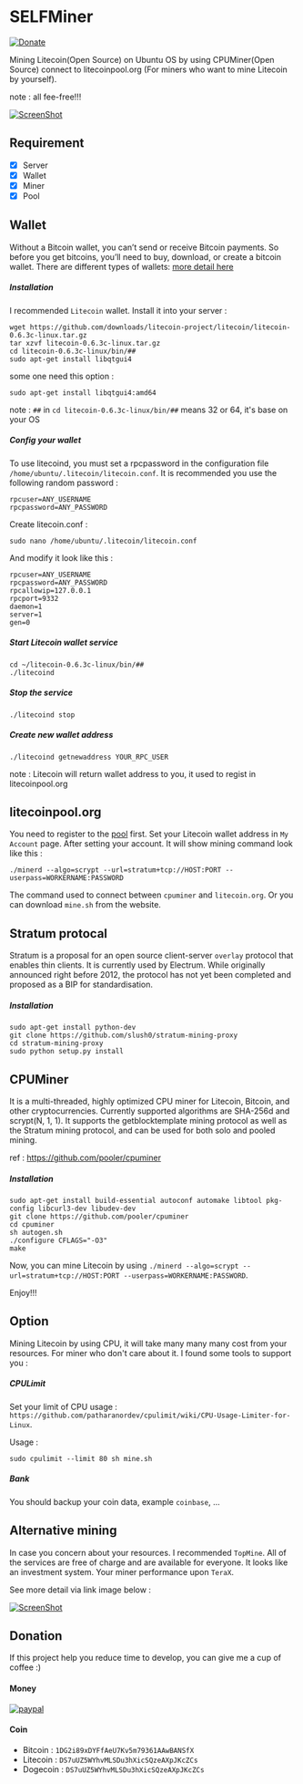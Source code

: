 # SELFMiner
[![Donate](https://img.shields.io/badge/Donate-PayPal-green.svg)](https://www.paypal.com/cgi-bin/webscr?cmd=_s-xclick&hosted_button_id=A8YE92K9QM7NA)

Mining Litecoin(Open Source) on Ubuntu OS by using CPUMiner(Open Source) connect to litecoinpool.org (For miners who want to mine Litecoin by yourself).

note : all fee-free!!!

[![ScreenShot](https://i.ytimg.com/vi/Um63OQz3bjo/hqdefault.jpg)](https://youtu.be/Gc2en3nHxA4)

## Requirement

- [x] Server
- [x] Wallet 
- [x] Miner
- [x] Pool

## Wallet

Without a Bitcoin wallet, you can’t send or receive Bitcoin payments. So before you get bitcoins, you’ll need to buy, download, or create a bitcoin wallet. There are different types of wallets: [more detail here](https://www.weusecoins.com/en/find-the-best-bitcoin-wallet/)

##### Installation

I recommended `Litecoin` wallet. Install it into your server :

```
wget https://github.com/downloads/litecoin-project/litecoin/litecoin-0.6.3c-linux.tar.gz
tar xzvf litecoin-0.6.3c-linux.tar.gz
cd litecoin-0.6.3c-linux/bin/##
sudo apt-get install libqtgui4
```

some one need this option :

```
sudo apt-get install libqtgui4:amd64
```

note : `##` in `cd litecoin-0.6.3c-linux/bin/##` means 32 or 64, it's base on your OS

##### Config your wallet

To use litecoind, you must set a rpcpassword in the configuration file `/home/ubuntu/.litecoin/litecoin.conf`. It is recommended you use the following random password :

```
rpcuser=ANY_USERNAME
rpcpassword=ANY_PASSWORD
```

Create litecoin.conf :

```
sudo nano /home/ubuntu/.litecoin/litecoin.conf
```

And modify it look like this :

```
rpcuser=ANY_USERNAME
rpcpassword=ANY_PASSWORD
rpcallowip=127.0.0.1
rpcport=9332
daemon=1
server=1
gen=0
```

##### Start Litecoin wallet service

```
cd ~/litecoin-0.6.3c-linux/bin/##
./litecoind
```

##### Stop the service

```
./litecoind stop
```

##### Create new wallet address

```
./litecoind getnewaddress YOUR_RPC_USER
```

note : Litecoin will return wallet address to you, it used to regist in litecoinpool.org

## litecoinpool.org

You need to register to the [pool](www.litecoinpool.org) first.
Set your Litecoin wallet address in `My Account` page.
After setting your account. It will show mining command look like this :

```
./minerd --algo=scrypt --url=stratum+tcp://HOST:PORT --userpass=WORKERNAME:PASSWORD
```

The command used to connect between `cpuminer` and `litecoin.org`.
Or you can download `mine.sh` from the website.

## Stratum protocal

Stratum is a proposal for an open source client-server `overlay` protocol that enables thin clients. It is currently used by Electrum. While originally announced right before 2012, the protocol has not yet been completed and proposed as a BIP for standardisation.

##### Installation

```
sudo apt-get install python-dev
git clone https://github.com/slush0/stratum-mining-proxy
cd stratum-mining-proxy
sudo python setup.py install
```

## CPUMiner

It is a multi-threaded, highly optimized CPU miner for Litecoin, Bitcoin, and other cryptocurrencies. Currently supported algorithms are SHA-256d and scrypt(N, 1, 1). It supports the getblocktemplate mining protocol as well as the Stratum mining protocol, and can be used for both solo and pooled mining.

ref : https://github.com/pooler/cpuminer

##### Installation

```
sudo apt-get install build-essential autoconf automake libtool pkg-config libcurl3-dev libudev-dev
git clone https://github.com/pooler/cpuminer
cd cpuminer
sh autogen.sh
./configure CFLAGS="-O3"
make
```

Now, you can mine Litecoin by using `./minerd --algo=scrypt --url=stratum+tcp://HOST:PORT --userpass=WORKERNAME:PASSWORD`.

Enjoy!!!

## Option

Mining Litecoin by using CPU, it will take many many many cost from your resources. For miner who don't care about it. I found some tools to support you :

##### CPULimit

Set your limit of CPU usage : `https://github.com/patharanordev/cpulimit/wiki/CPU-Usage-Limiter-for-Linux`.

Usage :

```
sudo cpulimit --limit 80 sh mine.sh
```

##### Bank

You should backup your coin data, example `coinbase`, ...

## Alternative mining

In case you concern about your resources. I recommended `TopMine`. All of the services are free of charge and are available for everyone. It looks like an investment system. Your miner performance upon `TeraX`.

See more detail via link image below :

[![ScreenShot](https://topmine.io/baners/728x90-Rumoviee.gif)](https://topmine.io/?reg=102963)

## Donation
If this project help you reduce time to develop, you can give me a cup of coffee :) 

#### Money


[![paypal](https://www.paypalobjects.com/en_US/i/btn/btn_donateCC_LG.gif)](https://www.paypal.com/cgi-bin/webscr?cmd=_s-xclick&hosted_button_id=A8YE92K9QM7NA)


#### Coin

- Bitcoin  : `1DG2i89xDYFfAeU7Kv5m79361AAwBANSfX`
- Litecoin : `DS7uUZ5WYhvMLSDu3hXicSQzeAXpJKcZCs`
- Dogecoin : `DS7uUZ5WYhvMLSDu3hXicSQzeAXpJKcZCs`


